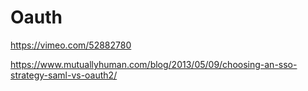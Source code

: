 Oauth
=====

https://vimeo.com/52882780

https://www.mutuallyhuman.com/blog/2013/05/09/choosing-an-sso-strategy-saml-vs-oauth2/
